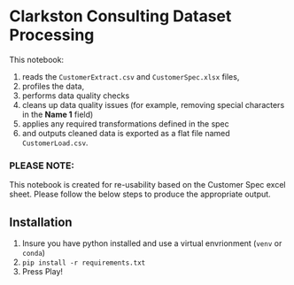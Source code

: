 # Clarkston Consulting Dataset Processing

This notebook:
1. reads the `CustomerExtract.csv` and `CustomerSpec.xlsx` files, 
2. profiles the data,
3. performs data quality checks
4. cleans up data quality issues (for example, removing special characters in the **Name 1** field) 
5. applies any required transformations defined in the spec
5. and outputs cleaned data is exported as a flat file named `CustomerLoad.csv`.

### PLEASE NOTE:
This notebook is created for re-usability based on the Customer Spec excel sheet. Please follow the below steps to produce the appropriate output.

## Installation
1. Insure you have python installed and use a virtual envrionment (`venv` or `conda`)
2. `pip install -r requirements.txt`
3. Press Play!